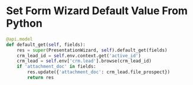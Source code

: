 # Set Form Wizard Default Value From Python

```python
@api.model
def default_get(self, fields):
    res = super(PresentationWizard, self).default_get(fields)
    crm_lead_id = self.env.context.get('active_id')
    crm_lead = self.env['crm.lead'].browse(crm_lead_id)
    if 'attachment_doc' in fields:
        res.update({'attachment_doc': crm_lead.file_prospect})
        return res
```
